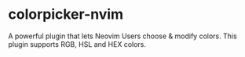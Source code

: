# colorpicker-nvim

A powerful plugin that lets Neovim Users choose & modify colors. This plugin supports RGB, HSL and HEX colors.
